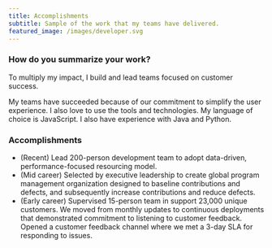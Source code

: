 ```yaml
---
title: Accomplishments
subtitle: Sample of the work that my teams have delivered. 
featured_image: /images/developer.svg
---
```


### How do you summarize your work?
To multiply my impact, I build and lead teams focused on customer success. 

My teams have succeeded because of our commitment to simplify the user experience. I also love to use the tools and technologies. My language of choice is JavaScript. I also have experience with Java and Python. 

### Accomplishments
* (Recent) Lead 200-person development team to adopt data-driven, performance-focused resourcing model. 
* (Mid career) Selected by executive leadership to create global program management organization designed to baseline contributions and defects, and subsequently increase contributions and reduce defects. 
* (Early career) Supervised 15-person team in support 23,000 unique customers. We moved from monthly updates to continuous deployments that demonstrated commitment to listening to customer feedback. Opened a customer feedback channel where we met a 3-day SLA for responding to issues. 
